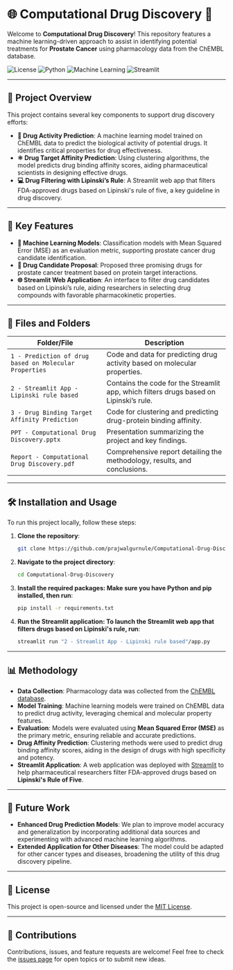 # 🌐 Computational Drug Discovery 🧬

Welcome to **Computational Drug Discovery**! This repository features a machine learning-driven approach to assist in identifying potential treatments for **Prostate Cancer** using pharmacology data from the ChEMBL database.

![License](https://img.shields.io/badge/license-MIT-brightgreen) 
![Python](https://img.shields.io/badge/Python-3.7%2B-blue)
![Machine Learning](https://img.shields.io/badge/Machine%20Learning-%E2%9C%85-brightgreen)
![Streamlit](https://img.shields.io/badge/Streamlit-%F0%9F%94%84-red)

---

## 🚀 Project Overview

This project contains several key components to support drug discovery efforts:

- **🔬 Drug Activity Prediction**: A machine learning model trained on ChEMBL data to predict the biological activity of potential drugs. It identifies critical properties for drug effectiveness.
- **⚛️ Drug Target Affinity Prediction**: Using clustering algorithms, the model predicts drug binding affinity scores, aiding pharmaceutical scientists in designing effective drugs.
- **💻 Drug Filtering with Lipinski’s Rule**: A Streamlit web app that filters FDA-approved drugs based on Lipinski's rule of five, a key guideline in drug discovery.

---

## 🌟 Key Features

- **🧠 Machine Learning Models**: Classification models with Mean Squared Error (MSE) as an evaluation metric, supporting prostate cancer drug candidate identification.
- **🎯 Drug Candidate Proposal**: Proposed three promising drugs for prostate cancer treatment based on protein target interactions.
- **🌐 Streamlit Web Application**: An interface to filter drug candidates based on Lipinski’s rule, aiding researchers in selecting drug compounds with favorable pharmacokinetic properties.

---

## 📂 Files and Folders

| Folder/File                            | Description                                                                                     |
|----------------------------------------|-------------------------------------------------------------------------------------------------|
| `1 - Prediction of drug based on Molecular Properties` | Code and data for predicting drug activity based on molecular properties.          |
| `2 - Streamlit App - Lipinski rule based`               | Contains the code for the Streamlit app, which filters drugs based on Lipinski’s rule. |
| `3 - Drug Binding Target Affinity Prediction`          | Code for clustering and predicting drug-protein binding affinity.                              |
| `PPT - Computational Drug Discovery.pptx`              | Presentation summarizing the project and key findings.                                         |
| `Report - Computational Drug Discovery.pdf`            | Comprehensive report detailing the methodology, results, and conclusions.                      |

---

## 🛠️ Installation and Usage

To run this project locally, follow these steps:

1. **Clone the repository**:
   ```bash
   git clone https://github.com/prajwalgurnule/Computational-Drug-Discovery.git
2. **Navigate to the project directory**:
   ```bash
   cd Computational-Drug-Discovery

3. **Install the required packages: Make sure you have Python and pip installed, then run**:
   ```bash
   pip install -r requirements.txt
4. **Run the Streamlit application: To launch the Streamlit web app that filters drugs based on Lipinski's rule, run**:
   ```bash
   streamlit run "2 - Streamlit App - Lipinski rule based"/app.py

---

## 📊 Methodology

- **Data Collection**: Pharmacology data was collected from the [ChEMBL database](https://www.ebi.ac.uk/chembl/).
- **Model Training**: Machine learning models were trained on ChEMBL data to predict drug activity, leveraging chemical and molecular property features.
- **Evaluation**: Models were evaluated using **Mean Squared Error (MSE)** as the primary metric, ensuring reliable and accurate predictions.
- **Drug Affinity Prediction**: Clustering methods were used to predict drug binding affinity scores, aiding in the design of drugs with high specificity and potency.
- **Streamlit Application**: A web application was deployed with [Streamlit](https://streamlit.io/) to help pharmaceutical researchers filter FDA-approved drugs based on **Lipinski's Rule of Five**.

---

## 🌱 Future Work

- **Enhanced Drug Prediction Models**: We plan to improve model accuracy and generalization by incorporating additional data sources and experimenting with advanced machine learning algorithms.
- **Extended Application for Other Diseases**: The model could be adapted for other cancer types and diseases, broadening the utility of this drug discovery pipeline.

---

## 📜 License

This project is open-source and licensed under the [MIT License](LICENSE).

---

## 🤝 Contributions

Contributions, issues, and feature requests are welcome! Feel free to check the [issues page](../../issues) for open topics or to submit new ideas.

